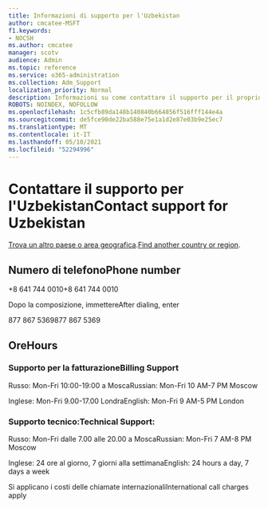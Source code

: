 ```yaml
---
title: Informazioni di supporto per l'Uzbekistan
author: cmcatee-MSFT
f1.keywords:
- NOCSH
ms.author: cmcatee
manager: scotv
audience: Admin
ms.topic: reference
ms.service: o365-administration
ms.collection: Adm_Support
localization_priority: Normal
description: Informazioni su come contattare il supporto per il proprio paese o area geografica.
ROBOTS: NOINDEX, NOFOLLOW
ms.openlocfilehash: 1c5cfb89da148b140840b664856f516fff144e4a
ms.sourcegitcommit: de5fce90de22ba588e75e1a1d2e87e03b9e25ec7
ms.translationtype: MT
ms.contentlocale: it-IT
ms.lasthandoff: 05/10/2021
ms.locfileid: "52294996"
---
```

# <a name="contact-support-for-uzbekistan"></a><span data-ttu-id="fd8a2-103">Contattare il supporto per l'Uzbekistan</span><span class="sxs-lookup"><span data-stu-id="fd8a2-103">Contact support for Uzbekistan</span></span>

<span data-ttu-id="fd8a2-104">[Trova un altro paese o area geografica](../../business-video/get-help-support.md).</span><span class="sxs-lookup"><span data-stu-id="fd8a2-104">[Find another country or region](../../business-video/get-help-support.md).</span></span>

## <a name="phone-number"></a><span data-ttu-id="fd8a2-105">Numero di telefono</span><span class="sxs-lookup"><span data-stu-id="fd8a2-105">Phone number</span></span>
<span data-ttu-id="fd8a2-106">+8 641 744 0010</span><span class="sxs-lookup"><span data-stu-id="fd8a2-106">+8 641 744 0010</span></span>

<span data-ttu-id="fd8a2-107">Dopo la composizione, immettere</span><span class="sxs-lookup"><span data-stu-id="fd8a2-107">After dialing, enter</span></span>

<span data-ttu-id="fd8a2-108">877 867 5369</span><span class="sxs-lookup"><span data-stu-id="fd8a2-108">877 867 5369</span></span>

## <a name="hours"></a><span data-ttu-id="fd8a2-109">Ore</span><span class="sxs-lookup"><span data-stu-id="fd8a2-109">Hours</span></span>
### <a name="billing-support"></a><span data-ttu-id="fd8a2-110">Supporto per la fatturazione</span><span class="sxs-lookup"><span data-stu-id="fd8a2-110">Billing Support</span></span>

<span data-ttu-id="fd8a2-111">Russo: Mon-Fri 10:00-19:00 a Mosca</span><span class="sxs-lookup"><span data-stu-id="fd8a2-111">Russian: Mon-Fri 10 AM-7 PM Moscow</span></span>

<span data-ttu-id="fd8a2-112">Inglese: Mon-Fri 9.00-17.00 Londra</span><span class="sxs-lookup"><span data-stu-id="fd8a2-112">English: Mon-Fri 9 AM-5 PM London</span></span>

### <a name="technical-support"></a><span data-ttu-id="fd8a2-113">Supporto tecnico:</span><span class="sxs-lookup"><span data-stu-id="fd8a2-113">Technical Support:</span></span>

<span data-ttu-id="fd8a2-114">Russo: Mon-Fri dalle 7.00 alle 20.00 a Mosca</span><span class="sxs-lookup"><span data-stu-id="fd8a2-114">Russian: Mon-Fri 7 AM-8 PM Moscow</span></span>

<span data-ttu-id="fd8a2-115">Inglese: 24 ore al giorno, 7 giorni alla settimana</span><span class="sxs-lookup"><span data-stu-id="fd8a2-115">English: 24 hours a day, 7 days a week</span></span>

<span data-ttu-id="fd8a2-116">Si applicano i costi delle chiamate internazionali</span><span class="sxs-lookup"><span data-stu-id="fd8a2-116">International call charges apply</span></span>
